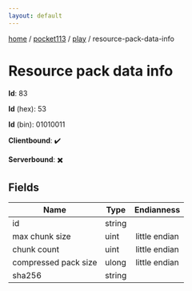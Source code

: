 ```yaml
---
layout: default
---
```


[home](/)  /  [pocket113](/protocol/pocket113)  /  [play](/protocol/pocket113/play)  /  resource-pack-data-info

# Resource pack data info

**Id**: 83

**Id** (hex): 53

**Id** (bin): 01010011

**Clientbound**: ✔️

**Serverbound**: ✖️

## Fields

Name | Type | Endianness
---|---|:---:
id | string | 
max chunk size | uint | little endian
chunk count | uint | little endian
compressed pack size | ulong | little endian
sha256 | string | 

